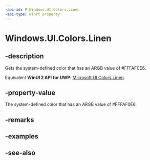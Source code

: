 ```yaml
---
-api-id: P:Windows.UI.Colors.Linen
-api-type: winrt property
---
```


<!-- Property syntax
public Windows.UI.Color Linen { get; }
-->

# Windows.UI.Colors.Linen

## -description

Gets the system-defined color that has an ARGB value of #FFFAF0E6.

Equivalent **WinUI 2 API for UWP**: [Microsoft.UI.Colors.Linen](/windows/winui/api/microsoft.ui.colors.linen).

## -property-value

The system-defined color that has an ARGB value of #FFFAF0E6.

## -remarks

## -examples

## -see-also
